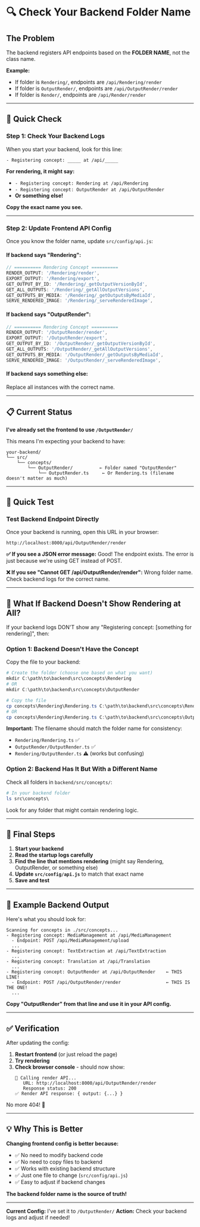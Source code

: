 # 🔍 Check Your Backend Folder Name

## The Problem

The backend registers API endpoints based on the **FOLDER NAME**, not the class name.

**Example:**
- If folder is `Rendering/`, endpoints are `/api/Rendering/render`
- If folder is `OutputRender/`, endpoints are `/api/OutputRender/render`
- If folder is `Render/`, endpoints are `/api/Render/render`

---

## 🎯 Quick Check

### **Step 1: Check Your Backend Logs**

When you start your backend, look for this line:

```
- Registering concept: _____ at /api/_____
```

**For rendering, it might say:**
- `- Registering concept: Rendering at /api/Rendering`
- `- Registering concept: OutputRender at /api/OutputRender`
- **Or something else!**

**Copy the exact name you see.**

---

### **Step 2: Update Frontend API Config**

Once you know the folder name, update `src/config/api.js`:

#### **If backend says "Rendering":**
```javascript
// ========== Rendering Concept ==========
RENDER_OUTPUT: '/Rendering/render',
EXPORT_OUTPUT: '/Rendering/export',
GET_OUTPUT_BY_ID: '/Rendering/_getOutputVersionById',
GET_ALL_OUTPUTS: '/Rendering/_getAllOutputVersions',
GET_OUTPUTS_BY_MEDIA: '/Rendering/_getOutputsByMediaId',
SERVE_RENDERED_IMAGE: '/Rendering/_serveRenderedImage',
```

#### **If backend says "OutputRender":**
```javascript
// ========== Rendering Concept ==========
RENDER_OUTPUT: '/OutputRender/render',
EXPORT_OUTPUT: '/OutputRender/export',
GET_OUTPUT_BY_ID: '/OutputRender/_getOutputVersionById',
GET_ALL_OUTPUTS: '/OutputRender/_getAllOutputVersions',
GET_OUTPUTS_BY_MEDIA: '/OutputRender/_getOutputsByMediaId',
SERVE_RENDERED_IMAGE: '/OutputRender/_serveRenderedImage',
```

#### **If backend says something else:**
Replace all instances with the correct name.

---

## 📋 Current Status

**I've already set the frontend to use `/OutputRender/`**

This means I'm expecting your backend to have:
```
your-backend/
└── src/
    └── concepts/
        └── OutputRender/          ← Folder named "OutputRender"
            └── OutputRender.ts     ← Or Rendering.ts (filename doesn't matter as much)
```

---

## 🧪 Quick Test

### **Test Backend Endpoint Directly**

Once your backend is running, open this URL in your browser:

```
http://localhost:8000/api/OutputRender/render
```

**✅ If you see a JSON error message:**
Good! The endpoint exists. The error is just because we're using GET instead of POST.

**❌ If you see "Cannot GET /api/OutputRender/render":**
Wrong folder name. Check backend logs for the correct name.

---

## 🔧 What If Backend Doesn't Show Rendering at All?

If your backend logs DON'T show any "Registering concept: [something for rendering]", then:

### **Option 1: Backend Doesn't Have the Concept**

Copy the file to your backend:

```powershell
# Create the folder (choose one based on what you want)
mkdir C:\path\to\backend\src\concepts\Rendering
# OR
mkdir C:\path\to\backend\src\concepts\OutputRender

# Copy the file
cp concepts\Rendering\Rendering.ts C:\path\to\backend\src\concepts\Rendering\
# OR
cp concepts\Rendering\Rendering.ts C:\path\to\backend\src\concepts\OutputRender\OutputRender.ts
```

**Important:** The filename should match the folder name for consistency:
- `Rendering/Rendering.ts` ✅
- `OutputRender/OutputRender.ts` ✅
- `Rendering/OutputRender.ts` ⚠️ (works but confusing)

### **Option 2: Backend Has It But With a Different Name**

Check all folders in `backend/src/concepts/`:

```powershell
# In your backend folder
ls src\concepts\
```

Look for any folder that might contain rendering logic.

---

## 🎯 Final Steps

1. **Start your backend**
2. **Read the startup logs carefully**
3. **Find the line that mentions rendering** (might say Rendering, OutputRender, or something else)
4. **Update `src/config/api.js`** to match that exact name
5. **Save and test**

---

## 📝 Example Backend Output

Here's what you should look for:

```
Scanning for concepts in ./src/concepts...
- Registering concept: MediaManagement at /api/MediaManagement
  - Endpoint: POST /api/MediaManagement/upload
  ...
- Registering concept: TextExtraction at /api/TextExtraction
  ...
- Registering concept: Translation at /api/Translation
  ...
- Registering concept: OutputRender at /api/OutputRender    ← THIS LINE!
  - Endpoint: POST /api/OutputRender/render                 ← THIS IS THE ONE!
  ...
```

**Copy "OutputRender" from that line and use it in your API config.**

---

## ✅ Verification

After updating the config:

1. **Restart frontend** (or just reload the page)
2. **Try rendering**
3. **Check browser console** - should now show:
   ```
   🎨 Calling render API...
      URL: http://localhost:8000/api/OutputRender/render
      Response status: 200
   ✅ Render API response: { output: {...} }
   ```

No more 404! 🎉

---

## 💡 Why This is Better

**Changing frontend config is better because:**
- ✅ No need to modify backend code
- ✅ No need to copy files to backend
- ✅ Works with existing backend structure
- ✅ Just one file to change (`src/config/api.js`)
- ✅ Easy to adjust if backend changes

**The backend folder name is the source of truth!**

---

**Current Config:** I've set it to `/OutputRender/`
**Action:** Check your backend logs and adjust if needed!
